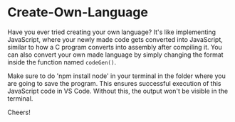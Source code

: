 # Create-Own-Language

Have you ever tried creating your own language? It's like implementing JavaScript, where your newly made code gets converted into JavaScript, similar to how a C program converts into assembly after compiling it. You can also convert your own made language by simply changing the format inside the function named `codeGen()`.

Make sure to do 'npm install node' in your terminal in the folder where you are going to save the program. This ensures successful execution of this JavaScript code in VS Code. Without this, the output won't be visible in the terminal.

Cheers!
